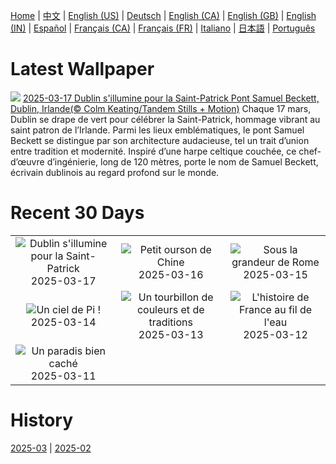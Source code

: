 [Home](../README.md) | [中文](zh-CN.md) | [English (US)](en-US.md) | [Deutsch](de-DE.md) | [English (CA)](en-CA.md) | [English (GB)](en-GB.md) | [English (IN)](en-IN.md) | [Español](es-ES.md) | [Français (CA)](fr-CA.md) | [Français (FR)](fr-FR.md) | [Italiano](it-IT.md) | [日本語](ja-JP.md) | [Português](pt-BR.md)

# Latest Wallpaper
![](https://www.bing.com/th?id=OHR.BeckettBridge_FR-FR9410208549_UHD.jpg)
[2025-03-17 Dublin s'illumine pour la Saint-Patrick Pont Samuel Beckett, Dublin, Irlande(© Colm Keating/Tandem Stills + Motion)](https://www.bing.com/th?id=OHR.BeckettBridge_FR-FR9410208549_UHD.jpg)
Chaque 17 mars, Dublin se drape de vert pour célébrer la Saint-Patrick, hommage vibrant au saint patron de l’Irlande. Parmi les lieux emblématiques, le pont Samuel Beckett se distingue par son architecture audacieuse, tel un trait d’union entre tradition et modernité. Inspiré d’une harpe celtique couchée, ce chef-d’œuvre d’ingénierie, long de 120 mètres, porte le nom de Samuel Beckett, écrivain dublinois au regard profond sur le monde.

# Recent 30 Days
|  |  |  |
|:---:|:---:|:---:|
| ![](https://www.bing.com/th?id=OHR.BeckettBridge_FR-FR9410208549_400x240.jpg "Dublin s'illumine pour la Saint-Patrick") 2025-03-17 | ![](https://www.bing.com/th?id=OHR.PandaSnow_FR-FR9580239780_400x240.jpg "Petit ourson de Chine") 2025-03-16 | ![](https://www.bing.com/th?id=OHR.ForumRomanum_FR-FR8371845644_400x240.jpg "Sous la grandeur de Rome") 2025-03-15 |
| ![](https://www.bing.com/th?id=OHR.BasqueDolmen_FR-FR8212950561_400x240.jpg "Un ciel de Pi !") 2025-03-14 | ![](https://www.bing.com/th?id=OHR.HoliColors_FR-FR7464966633_400x240.jpg "Un tourbillon de couleurs et de traditions") 2025-03-13 | ![](https://www.bing.com/th?id=OHR.ChateauLoire_FR-FR7082040465_400x240.jpg "L'histoire de France au fil de l'eau") 2025-03-12 |
| ![](https://www.bing.com/th?id=OHR.NusaPenida_FR-FR6937590982_400x240.jpg "Un paradis bien caché") 2025-03-11 |  |  |

# History
[2025-03](../archives/wallpaper/fr-FR/w_2025_03.md) | [2025-02](../archives/wallpaper/fr-FR/w_2025_02.md)
